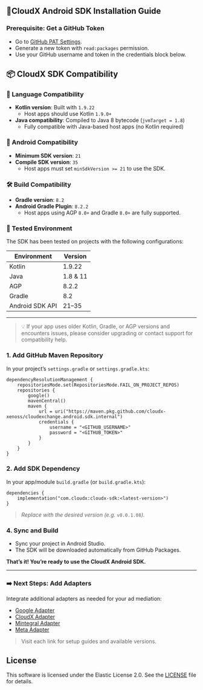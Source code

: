 ## **🚀CloudX Android SDK Installation Guide**

### Prerequisite: Get a GitHub Token
* Go to [GitHub PAT Settings](https://github.com/settings/tokens).
* Generate a new token with `read:packages` permission.
* Use your GitHub username and token in the credentials block below.

## 📦 CloudX SDK Compatibility

### 🧩 Language Compatibility
- **Kotlin version**: Built with `1.9.22`
    - Host apps should use Kotlin `1.9.0+`
- **Java compatibility**: Compiled to Java 8 bytecode (`jvmTarget = 1.8`)
    - Fully compatible with Java-based host apps (no Kotlin required)

### 📱 Android Compatibility
- **Minimum SDK version**: `21`
- **Compile SDK version**: `35`
    - Host apps must set `minSdkVersion >= 21` to use the SDK.

### 🛠️ Build Compatibility
- **Gradle version**: `8.2`
- **Android Gradle Plugin**: `8.2.2`
    - Host apps using AGP `8.0+` and Gradle `8.0+` are fully supported.

### 🧪 Tested Environment

The SDK has been tested on projects with the following configurations:

| Environment        | Version  |
|--------------------|----------|
| Kotlin             | 1.9.22   |
| Java               | 1.8 & 11 |
| AGP                | 8.2.2    |
| Gradle             | 8.2      |
| Android SDK API    | 21–35    |

---

> 💡 If your app uses older Kotlin, Gradle, or AGP versions and encounters issues, please consider upgrading or contact support for compatibility help.


### 1. Add GitHub Maven Repository
In your project’s `settings.gradle` or `settings.gradle.kts`:

```
dependencyResolutionManagement {
    repositoriesMode.set(RepositoriesMode.FAIL_ON_PROJECT_REPOS)
    repositories {
        google()
        mavenCentral()
        maven {
            url = uri("https://maven.pkg.github.com/cloudx-xenoss/cloudexchange.android.sdk.internal")
            credentials {
                username = "<GITHUB_USERNAME>" 
                password = "<GITHUB_TOKEN>"    
            }
        }
    }
}
```

### 2. Add SDK Dependency
In your app/module `build.gradle` (or `build.gradle.kts`):
```
dependencies {
    implementation("com.cloudx:cloudx-sdk:<latest-version>")
}
```

> *Replace* <latest-version> *with the desired version (e.g.* `v0.0.1.08`*).*

### 4. Sync and Build
* Sync your project in Android Studio.
* The SDK will be downloaded automatically from GitHub Packages.

**That’s it! You’re ready to use the CloudX Android SDK.**

---

### ➡️ Next Steps: Add Adapters

Integrate additional adapters as needed for your ad mediation:

- [Google Adapter](https://github.com/cloudx-xenoss/cloudexchange.android.adapter-google)
- [CloudX Adapter](https://github.com/cloudx-xenoss/cloudexchange.android.adapter-cloudx)
- [Mintegral Adapter](https://github.com/cloudx-xenoss/cloudexchange.android.adapter-mintegral)
- [Meta Adapter](https://github.com/cloudx-xenoss/cloudexchange.android.adapter-meta)

> Visit each link for setup guides and available versions.

## License

This software is licensed under the Elastic License 2.0. See the [LICENSE](./LICENSE) file for details.
